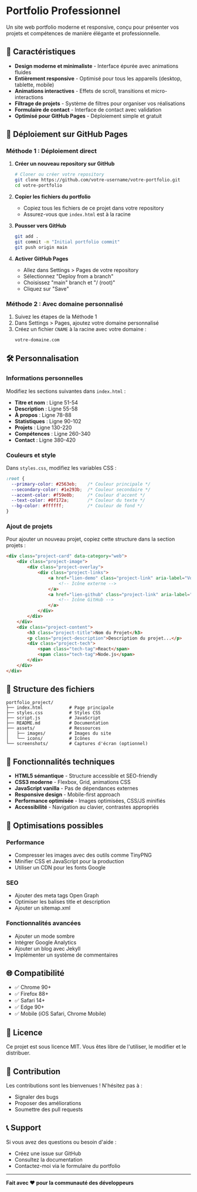 # Portfolio Professionnel

Un site web portfolio moderne et responsive, conçu pour présenter vos projets et compétences de manière élégante et professionnelle.

## 🌟 Caractéristiques

- **Design moderne et minimaliste** - Interface épurée avec animations fluides
- **Entièrement responsive** - Optimisé pour tous les appareils (desktop, tablette, mobile)
- **Animations interactives** - Effets de scroll, transitions et micro-interactions
- **Filtrage de projets** - Système de filtres pour organiser vos réalisations
- **Formulaire de contact** - Interface de contact avec validation
- **Optimisé pour GitHub Pages** - Déploiement simple et gratuit

## 🚀 Déploiement sur GitHub Pages

### Méthode 1 : Déploiement direct

1. **Créer un nouveau repository sur GitHub**
   ```bash
   # Cloner ou créer votre repository
   git clone https://github.com/votre-username/votre-portfolio.git
   cd votre-portfolio
   ```

2. **Copier les fichiers du portfolio**
   - Copiez tous les fichiers de ce projet dans votre repository
   - Assurez-vous que `index.html` est à la racine

3. **Pousser vers GitHub**
   ```bash
   git add .
   git commit -m "Initial portfolio commit"
   git push origin main
   ```

4. **Activer GitHub Pages**
   - Allez dans Settings > Pages de votre repository
   - Sélectionnez "Deploy from a branch"
   - Choisissez "main" branch et "/ (root)"
   - Cliquez sur "Save"

### Méthode 2 : Avec domaine personnalisé

1. Suivez les étapes de la Méthode 1
2. Dans Settings > Pages, ajoutez votre domaine personnalisé
3. Créez un fichier `CNAME` à la racine avec votre domaine :
   ```
   votre-domaine.com
   ```

## 🛠️ Personnalisation

### Informations personnelles

Modifiez les sections suivantes dans `index.html` :

- **Titre et nom** : Ligne 51-54
- **Description** : Ligne 55-58
- **À propos** : Ligne 78-88
- **Statistiques** : Ligne 90-102
- **Projets** : Ligne 130-220
- **Compétences** : Ligne 260-340
- **Contact** : Ligne 380-420

### Couleurs et style

Dans `styles.css`, modifiez les variables CSS :

```css
:root {
  --primary-color: #2563eb;    /* Couleur principale */
  --secondary-color: #1e293b;  /* Couleur secondaire */
  --accent-color: #f59e0b;     /* Couleur d'accent */
  --text-color: #0f172a;       /* Couleur du texte */
  --bg-color: #ffffff;         /* Couleur de fond */
}
```

### Ajout de projets

Pour ajouter un nouveau projet, copiez cette structure dans la section projets :

```html
<div class="project-card" data-category="web">
    <div class="project-image">
        <div class="project-overlay">
            <div class="project-links">
                <a href="lien-demo" class="project-link" aria-label="Voir le projet">
                    <!-- Icône externe -->
                </a>
                <a href="lien-github" class="project-link" aria-label="Code source">
                    <!-- Icône GitHub -->
                </a>
            </div>
        </div>
    </div>
    <div class="project-content">
        <h3 class="project-title">Nom du Projet</h3>
        <p class="project-description">Description du projet...</p>
        <div class="project-tech">
            <span class="tech-tag">React</span>
            <span class="tech-tag">Node.js</span>
        </div>
    </div>
</div>
```

## 📁 Structure des fichiers

```
portfolio_project/
├── index.html          # Page principale
├── styles.css          # Styles CSS
├── script.js           # JavaScript
├── README.md           # Documentation
├── assets/             # Ressources
│   ├── images/         # Images du site
│   └── icons/          # Icônes
└── screenshots/        # Captures d'écran (optionnel)
```

## 🎨 Fonctionnalités techniques

- **HTML5 sémantique** - Structure accessible et SEO-friendly
- **CSS3 moderne** - Flexbox, Grid, animations CSS
- **JavaScript vanilla** - Pas de dépendances externes
- **Responsive design** - Mobile-first approach
- **Performance optimisée** - Images optimisées, CSS/JS minifiés
- **Accessibilité** - Navigation au clavier, contrastes appropriés

## 🔧 Optimisations possibles

### Performance
- Compresser les images avec des outils comme TinyPNG
- Minifier CSS et JavaScript pour la production
- Utiliser un CDN pour les fonts Google

### SEO
- Ajouter des meta tags Open Graph
- Optimiser les balises title et description
- Ajouter un sitemap.xml

### Fonctionnalités avancées
- Ajouter un mode sombre
- Intégrer Google Analytics
- Ajouter un blog avec Jekyll
- Implémenter un système de commentaires

## 🌐 Compatibilité

- ✅ Chrome 90+
- ✅ Firefox 88+
- ✅ Safari 14+
- ✅ Edge 90+
- ✅ Mobile (iOS Safari, Chrome Mobile)

## 📝 Licence

Ce projet est sous licence MIT. Vous êtes libre de l'utiliser, le modifier et le distribuer.

## 🤝 Contribution

Les contributions sont les bienvenues ! N'hésitez pas à :
- Signaler des bugs
- Proposer des améliorations
- Soumettre des pull requests

## 📞 Support

Si vous avez des questions ou besoin d'aide :
- Créez une issue sur GitHub
- Consultez la documentation
- Contactez-moi via le formulaire du portfolio

---

**Fait avec ❤️ pour la communauté des développeurs**


